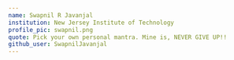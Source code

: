 ```yaml
---
name: Swapnil R Javanjal
institution: New Jersey Institute of Technology
profile_pic: swapnil.png
quote: Pick your own personal mantra. Mine is, NEVER GIVE UP!!
github_user: SwapnilJavanjal
---
```


